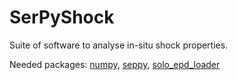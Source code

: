 # SerPyShock

Suite of software to analyse in-situ shock properties.

Needed packages: [numpy](https://pypi.org/project/numpy/), [seppy](https://pypi.org/project/seppy/), [solo_epd_loader](https://pypi.org/project/solo-epd-loader/)
